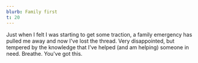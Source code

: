 ```yaml
---
blurb: Family first
t: 20
---
```


Just when I felt I was starting to get some traction, a family emergency has pulled me away and now I've lost the thread. Very disappointed, but tempered by the knowledge that I've helped (and am helping) someone in need. Breathe. You've got this.
